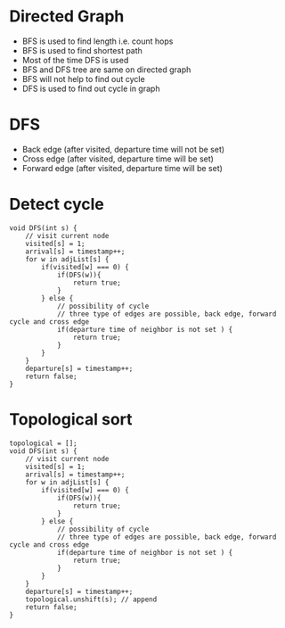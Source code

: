 # Directed Graph
- BFS is used to find length i.e. count hops
- BFS is used to find shortest path
- Most of the time DFS is used
- BFS and DFS tree are same on directed graph
- BFS will not help to find out cycle
- DFS is used to find out cycle in graph
# DFS
- Back edge (after visited, departure time will not be set)
- Cross edge (after visited, departure time will be set)
- Forward edge (after visited, departure time will be set)
# Detect cycle
```
void DFS(int s) {
    // visit current node
    visited[s] = 1;
    arrival[s] = timestamp++;
    for w in adjList[s] {
        if(visited[w] === 0) {
            if(DFS(w)){
                return true;
            }
        } else {
            // possibility of cycle
            // three type of edges are possible, back edge, forward cycle and cross edge
            if(departure time of neighbor is not set ) {
                return true;
            }
        }
    }
    departure[s] = timestamp++;
    return false;
}
```
# Topological sort
```
topological = [];
void DFS(int s) {
    // visit current node
    visited[s] = 1;
    arrival[s] = timestamp++;
    for w in adjList[s] {
        if(visited[w] === 0) {
            if(DFS(w)){
                return true;
            }
        } else {
            // possibility of cycle
            // three type of edges are possible, back edge, forward cycle and cross edge
            if(departure time of neighbor is not set ) {
                return true;
            }
        }
    }
    departure[s] = timestamp++;
    topological.unshift(s); // append
    return false;
}
```